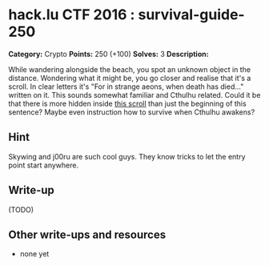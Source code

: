 # hack.lu CTF 2016 : survival-guide-250

**Category:** Crypto
**Points:** 250 (+100)
**Solves:** 3
**Description:**

While wandering alongside the beach, you spot an unknown object in the distance.
Wondering what it might be, you go closer and realise that it's a scroll. In clear letters it's "For in strange aeons, when death has died..." written on it. 
This sounds somewhat familiar and Cthulhu related. Could it be that there is more hidden inside [this scroll](survival-guide.zip) than just the beginning of this sentence? Maybe even instruction how to survive when Cthulhu awakens?

## Hint

Skywing and j00ru are such cool guys. They know tricks to let the entry point start anywhere.

## Write-up

(TODO)

## Other write-ups and resources

* none yet
